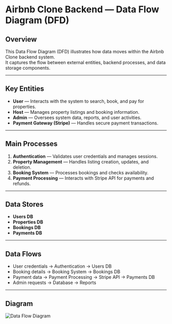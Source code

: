 # Airbnb Clone Backend — Data Flow Diagram (DFD)

## Overview
This Data Flow Diagram (DFD) illustrates how data moves within the Airbnb Clone backend system.  
It captures the flow between external entities, backend processes, and data storage components.

---

## Key Entities
- **User** — Interacts with the system to search, book, and pay for properties.
- **Host** — Manages property listings and booking information.
- **Admin** — Oversees system data, reports, and user activities.
- **Payment Gateway (Stripe)** — Handles secure payment transactions.

---

## Main Processes
1. **Authentication** — Validates user credentials and manages sessions.
2. **Property Management** — Handles listing creation, updates, and deletion.
3. **Booking System** — Processes bookings and checks availability.
4. **Payment Processing** — Interacts with Stripe API for payments and refunds.

---

## Data Stores
- **Users DB**
- **Properties DB**
- **Bookings DB**
- **Payments DB**

---

## Data Flows
- User credentials → Authentication → Users DB  
- Booking details → Booking System → Bookings DB  
- Payment data → Payment Processing → Stripe API → Payments DB  
- Admin requests → Database → Reports

---

## Diagram
![Data Flow Diagram](https://github.com/user-attachments/assets/88d6aae9-81e7-4e53-9429-2c956939a17c)
